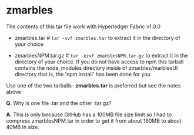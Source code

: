 # zmarbles

The contents of this tar file work with Hyperledger Fabric v1.0.0

* zmarbles.tar  # `tar -xvf zmarbles.tar` to extract it in the directory of your choice

* zmarblesNPM.tar.gz  # `tar -xzvf zmarblesNPM.tar.gz` to extract it in the directory of your choice. If you do not have access to npm this tarball contains the node_modules directory inside of zmarbles/marblesUI directory that is, the 'npm install' has been done for you 

Use one of the two tarballs-   **zmarbles.tar** is preferred but see the notes above

**Q.** Why is one file .tar and the other .tar.gz?

**A.** This is only because GitHub has a 100MB file size limit so I had to compress zmarblesNPM.tar in order
to get it from about 160MB to about 40MB in size.

